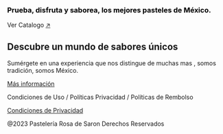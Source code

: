 <!-- wp:template-part {"slug":"header","theme":"pub/creatio-2","tagName":"header"} /-->

<!-- wp:media-text {"align":"full","mediaId":23,"mediaLink":"https://vibrant-itzelmarina2.wordpress.com/91578766_2555969054615007_451018883734700032_n/","mediaType":"image","verticalAlignment":"center"} -->
<div class="wp-block-media-text alignfull is-stacked-on-mobile is-vertically-aligned-center"><figure class="wp-block-media-text__media"><img src="https://vibrant-itzelmarina2.wordpress.com/wp-content/uploads/2023/11/91578766_2555969054615007_451018883734700032_n.jpg?w=1000" alt="" class="wp-image-23 size-full" /></figure><div class="wp-block-media-text__content"><!-- wp:heading {"textAlign":"center","level":3,"style":{"color":{"text":"#000000"}}} -->
<h3 class="wp-block-heading has-text-align-center has-text-color" style="color:#000000">Prueba, disfruta y saborea, los mejores pasteles de México.</h3>
<!-- /wp:heading -->

<!-- wp:paragraph {"align":"center","fontSize":"extra-small"} -->
<p class="has-text-align-center has-extra-small-font-size">Ver Catalogo <a href="#"> </a><a href="https://vibrant-itzelmarina2.wordpress.com/?page_id=31" target="_blank" rel="noreferrer noopener">↗</a></p>
<!-- /wp:paragraph --></div></div>
<!-- /wp:media-text -->

<!-- wp:group {"align":"full","style":{"spacing":{"padding":{"top":"var:preset|spacing|70","right":"var:preset|spacing|50","bottom":"var:preset|spacing|70","left":"var:preset|spacing|50"},"blockGap":"var:preset|spacing|60"},"elements":{"link":{"color":{"text":"var:preset|color|background"}}}},"backgroundColor":"primary","textColor":"background","layout":{"type":"constrained","contentSize":"680px"}} -->
<div class="wp-block-group alignfull has-background-color has-primary-background-color has-text-color has-background has-link-color" style="padding-top:var(--wp--preset--spacing--70);padding-right:var(--wp--preset--spacing--50);padding-bottom:var(--wp--preset--spacing--70);padding-left:var(--wp--preset--spacing--50)"><!-- wp:group {"style":{"spacing":{"blockGap":"var:preset|spacing|40"}},"layout":{"type":"flex","orientation":"vertical","justifyContent":"center"}} -->
<div class="wp-block-group"><!-- wp:heading {"textAlign":"center","textColor":"background"} -->
<h2 class="wp-block-heading has-text-align-center has-background-color has-text-color">Descubre un mundo de sabores únicos </h2>
<!-- /wp:heading -->

<!-- wp:paragraph {"align":"center"} -->
<p class="has-text-align-center">Sumérgete en una experiencia que nos distingue de muchas mas , somos tradición, somos México.<br></p>
<!-- /wp:paragraph --></div>
<!-- /wp:group -->

<!-- wp:buttons {"layout":{"type":"flex","justifyContent":"center","orientation":"horizontal"}} -->
<div class="wp-block-buttons"><!-- wp:button {"textColor":"background","style":{"elements":{"link":{"color":{"text":"var:preset|color|background"}}},"border":{"width":"2px"}},"borderColor":"background","className":"is-style-outline"} -->
<div class="wp-block-button is-style-outline"><a class="wp-block-button__link has-background-color has-text-color has-link-color has-border-color has-background-border-color wp-element-button" href="https://vibrant-itzelmarina2.wordpress.com/?page_id=86" style="border-width:2px" target="_blank" rel="noreferrer noopener">Más información</a></div>
<!-- /wp:button --></div>
<!-- /wp:buttons -->

<!-- wp:paragraph {"align":"center"} -->
<p class="has-text-align-center">Condiciones de Uso / Políticas  Privacidad / Políticas de Rembolso </p>
<!-- /wp:paragraph -->

<!-- wp:buttons {"layout":{"type":"flex","justifyContent":"center"}} -->
<div class="wp-block-buttons"><!-- wp:button -->
<div class="wp-block-button"><a class="wp-block-button__link wp-element-button" href="https://vibrant-itzelmarina2.wordpress.com/?page_id=127" target="_blank" rel="noreferrer noopener">Condiciones de Privacidad</a></div>
<!-- /wp:button --></div>
<!-- /wp:buttons -->

<!-- wp:paragraph {"align":"center"} -->
<p class="has-text-align-center">@2023 Pastelería Rosa de Saron Derechos Reservados </p>
<!-- /wp:paragraph --></div>
<!-- /wp:group -->
